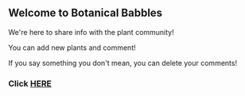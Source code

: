 ## Welcome to Botanical Babbles

We're here to share info with the plant community!

You can add new plants and comment!

If you say something you don't mean, you can delete your comments!

### Click [HERE](https://bbfe.herokuapp.com/)
